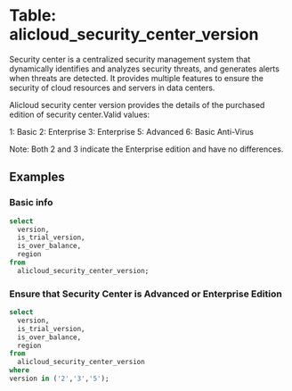 # Table: alicloud_security_center_version

Security center is a centralized security management system that dynamically identifies and analyzes security threats, and generates alerts when threats are detected. It provides multiple features to ensure the security of cloud resources and servers in data centers.

Alicloud security center version provides the details of the purchased edition of security center.Valid values:

1: Basic
2: Enterprise
3: Enterprise
5: Advanced
6: Basic Anti-Virus

Note: Both 2 and 3 indicate the Enterprise edition and have no differences.

## Examples

### Basic info

```sql
select
  version,
  is_trial_version,
  is_over_balance,
  region
from
  alicloud_security_center_version;
```

### Ensure that Security Center is Advanced or Enterprise Edition

```sql
select
  version,
  is_trial_version,
  is_over_balance,
  region
from
  alicloud_security_center_version
where
version in ('2','3','5');
```
